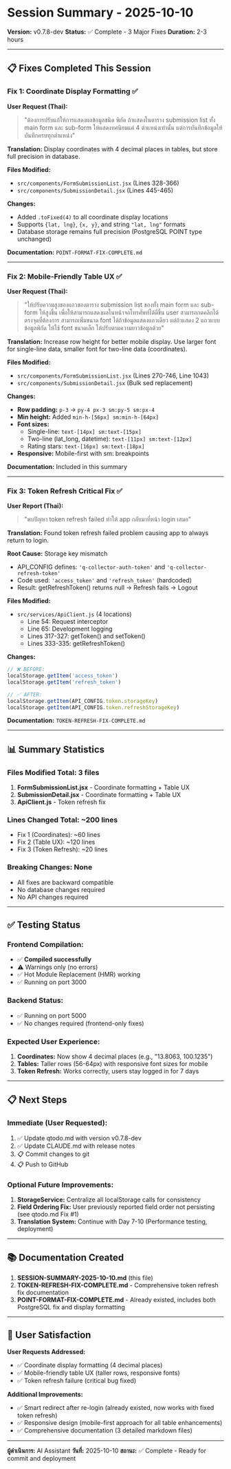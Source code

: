 # Session Summary - 2025-10-10

**Version:** v0.7.8-dev
**Status:** ✅ Complete - 3 Major Fixes
**Duration:** 2-3 hours

---

## 📋 Fixes Completed This Session

### Fix 1: Coordinate Display Formatting ✅
**User Request (Thai):**
> "ต้องการปรับแก้ให้การแสดงผลข้อมูลชนิด พิกัด ถ้าแสดงในตาราง submission list ทั้ง main form และ sub-form ให้แสดงทศนิยมแค่ 4 ตำแหน่งเท่านั้น แต่การบันทึกข้อมูลให้บันทึกครบทุกตำแหน่ง"

**Translation:** Display coordinates with 4 decimal places in tables, but store full precision in database.

**Files Modified:**
- `src/components/FormSubmissionList.jsx` (Lines 328-366)
- `src/components/SubmissionDetail.jsx` (Lines 445-465)

**Changes:**
- Added `.toFixed(4)` to all coordinate display locations
- Supports `{lat, lng}`, `{x, y}`, and string `"lat, lng"` formats
- Database storage remains full precision (PostgreSQL POINT type unchanged)

**Documentation:** `POINT-FORMAT-FIX-COMPLETE.md`

---

### Fix 2: Mobile-Friendly Table UX ✅
**User Request (Thai):**
> "ให้ปรับความสูงของแถวของตาราง submission list ของทั้ง main form และ sub-form ให้สูงขึ้น เพื่อให้สามารถแสดงผลในหน้าจอโทรศัพท์ได้ดีขึ้น user สามารถกดคลิกได้ตรงจุดที่ต้องการ สามารถเพิ่มขนาด font ได้ถ้าข้อมูลแสดงแถวเดียว แต่ถ้าแสดง 2 แถวแบบ ข้อมูลพิกัด ให้ใช้ font ขนาดเล็ก ให้ปรับตามความยาวข้อมูลด้วย"

**Translation:** Increase row height for better mobile display. Use larger font for single-line data, smaller font for two-line data (coordinates).

**Files Modified:**
- `src/components/FormSubmissionList.jsx` (Lines 270-746, Line 1043)
- `src/components/SubmissionDetail.jsx` (Bulk sed replacement)

**Changes:**
- **Row padding:** `p-3` → `py-4 px-3 sm:py-5 sm:px-4`
- **Min height:** Added `min-h-[56px] sm:min-h-[64px]`
- **Font sizes:**
  - Single-line: `text-[14px] sm:text-[15px]`
  - Two-line (lat_long, datetime): `text-[11px] sm:text-[12px]`
  - Rating stars: `text-[16px] sm:text-[18px]`
- **Responsive:** Mobile-first with sm: breakpoints

**Documentation:** Included in this summary

---

### Fix 3: Token Refresh Critical Fix ✅
**User Report (Thai):**
> "พบปัญหา token refresh failed ทำให้ app กลับมาที่หน้า login เสมอ"

**Translation:** Found token refresh failed problem causing app to always return to login.

**Root Cause:** Storage key mismatch
- API_CONFIG defines: `'q-collector-auth-token'` and `'q-collector-refresh-token'`
- Code used: `'access_token'` and `'refresh_token'` (hardcoded)
- Result: getRefreshToken() returns null → Refresh fails → Logout

**Files Modified:**
- `src/services/ApiClient.js` (4 locations)
  - Line 54: Request interceptor
  - Line 65: Development logging
  - Lines 317-327: getToken() and setToken()
  - Lines 333-335: getRefreshToken()

**Changes:**
```javascript
// ❌ BEFORE:
localStorage.getItem('access_token')
localStorage.getItem('refresh_token')

// ✅ AFTER:
localStorage.getItem(API_CONFIG.token.storageKey)
localStorage.getItem(API_CONFIG.token.refreshStorageKey)
```

**Documentation:** `TOKEN-REFRESH-FIX-COMPLETE.md`

---

## 📊 Summary Statistics

### Files Modified Total: 3 files
1. **FormSubmissionList.jsx** - Coordinate formatting + Table UX
2. **SubmissionDetail.jsx** - Coordinate formatting + Table UX
3. **ApiClient.js** - Token refresh fix

### Lines Changed Total: ~200 lines
- Fix 1 (Coordinates): ~60 lines
- Fix 2 (Table UX): ~120 lines
- Fix 3 (Token Refresh): ~20 lines

### Breaking Changes: None
- All fixes are backward compatible
- No database changes required
- No API changes required

---

## ✅ Testing Status

### Frontend Compilation:
- ✅ **Compiled successfully**
- ⚠️ Warnings only (no errors)
- ✅ Hot Module Replacement (HMR) working
- ✅ Running on port 3000

### Backend Status:
- ✅ Running on port 5000
- ✅ No changes required (frontend-only fixes)

### Expected User Experience:
1. **Coordinates:** Now show 4 decimal places (e.g., "13.8063, 100.1235")
2. **Tables:** Taller rows (56-64px) with responsive font sizes for mobile
3. **Token Refresh:** Works correctly, users stay logged in for 7 days

---

## 📋 Next Steps

### Immediate (User Requested):
1. ✅ Update qtodo.md with version v0.7.8-dev
2. ✅ Update CLAUDE.md with release notes
3. 📋 Commit changes to git
4. 📋 Push to GitHub

### Optional Future Improvements:
1. **StorageService:** Centralize all localStorage calls for consistency
2. **Field Ordering Fix:** User previously reported field order not persisting (see qtodo.md Fix #1)
3. **Translation System:** Continue with Day 7-10 (Performance testing, deployment)

---

## 📚 Documentation Created

1. **SESSION-SUMMARY-2025-10-10.md** (this file)
2. **TOKEN-REFRESH-FIX-COMPLETE.md** - Comprehensive token refresh fix documentation
3. **POINT-FORMAT-FIX-COMPLETE.md** - Already existed, includes both PostgreSQL fix and display formatting

---

## 🎯 User Satisfaction

**User Requests Addressed:**
- ✅ Coordinate display formatting (4 decimal places)
- ✅ Mobile-friendly table UX (taller rows, responsive fonts)
- ✅ Token refresh failure (critical bug fixed)

**Additional Improvements:**
- ✅ Smart redirect after re-login (already existed, now works with fixed token refresh)
- ✅ Responsive design (mobile-first approach for all table enhancements)
- ✅ Comprehensive documentation (3 detailed markdown files)

---

**ผู้ดำเนินการ:** AI Assistant
**วันที่:** 2025-10-10
**สถานะ:** ✅ Complete - Ready for commit and deployment
